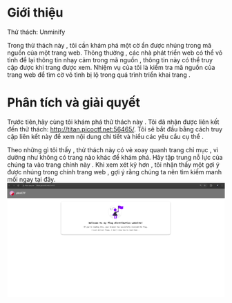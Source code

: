 # Giới thiệu 
Thử thách: Unminify<br>

Trong thử thách này , tôi cần khám phá một cờ ẩn được nhúng trong mã nguồn của một trang web. Thông thường , các nhà phát triển web có thể vô tình để lại thông tin nhạy cảm trong mã nguồn , thông tin này có thể truy cập được khi trang được xem. Nhiệm vụ của tôi là kiểm tra mã nguồn của trang web để tìm cờ vô tình bị lộ trong quá trình triển khai trang .
# Phân tích và giải quyết
Trước tiên,hãy cùng tôi khám phá thử thách này . Tôi đã nhận được liên kết đến thử thách: http://titan.picoctf.net:56465/. Tôi sẽ bắt đầu bằng cách truy cập liên kết này để xem nội dung chi tiết và hiểu các yêu cầu cụ thể .

Theo những gì tôi thấy , thử thách này có vẻ xoay quanh trang chỉ mục , vì dường như không có trang nào khác để khám phá. Hãy tập trung nỗ lực của chúng ta vào trang chính này . Khi xem xét kỹ hơn , tôi nhận thấy một gợi ý được nhúng trong chính trang web , gợi ý rằng chúng ta nên tìm kiếm manh mối ngay tại đây.<br
                                                                                                                                                                                                                                                                                                                           >
![Alt Text](img/hinh4.png)
